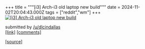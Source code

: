 +++
title = """[i3] Arch-i3 old laptop new build"""
date = 2024-11-02T20:04:43.000Z
tags = ["reddit","wm"]
+++
[![[i3] Arch-i3 old laptop new build](https://b.thumbs.redditmedia.com/9RUyWHWSHxjexw_BXwnKH8-thOmgJVWzaKrOs-VF6GM.jpg "[i3] Arch-i3 old laptop new build")](https://www.reddit.com/r/unixporn/comments/1gi53fw/i3_archi3_old_laptop_new_build/)

submitted by [/u/dlcindallas](https://www.reddit.com/user/dlcindallas)  
[\[link\]](https://www.reddit.com/gallery/1gi53fw) [\[comments\]](https://www.reddit.com/r/unixporn/comments/1gi53fw/i3_archi3_old_laptop_new_build/)

[[source]](https://www.reddit.com/r/unixporn/comments/1gi53fw/i3_archi3_old_laptop_new_build/)
